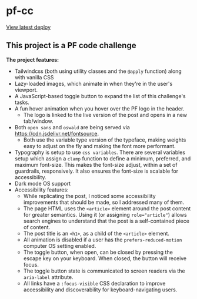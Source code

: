 # pf-cc
[View latest deploy](https://pf-cc.netlify.app/)

## This project is a PF code challenge
**The project features:**
- Tailwindcss (both using utility classes and the `@apply` function) along with vanilla CSS
- Lazy-loaded images, which animate in when they're in the user's viewport.
- A JavaScript-based toggle button to expand the list of this challenge's tasks.
- A fun hover animation when you hover over the PF logo in the header. 
  - The logo is linked to the live version of the post and opens in a new tab/window.
- Both `open sans` and `oswald` are being served via https://cdn.jsdelivr.net/fontsource. 
  - Both use the variable type version of the typeface, making weights easy to adjust on the fly and making the font more performant.
- Typography is setup to use `css variables`. There are several variables setup which assign a `clamp` function to define a minimum, preferred, and maximum font-size. This makes the font-size adjust, within a set of guardrails, responsively. It also ensures the font-size is scalable for accessibility.
- Dark mode OS support
- Accessibility features:
  - While replicating the post, I noticed some accessibility improvements that should be made, so I addressed many of them. 
  - The page HTML uses the `<article>` element around the post content for greater semantics. Using it (or assigning `role="article"`) allows search engines to understand that the post is a self-contained piece of content.
  - The post title is an `<h1>`, as a child of the `<article>` element.
  - All animation is disabled if a user has the `prefers-reduced-motion` computer OS setting enabled.
  - The toggle button, when open, can be closed by pressing the escape key on your keyboard. When closed, the button will receive focus.
  - The toggle button state is communicated to screen readers via the `aria-label` attribute.
  - All links have a `:focus-visible` CSS declaration to improve accessibility and discoverability for keyboard-navigating users.

